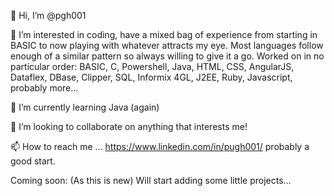 👋 Hi, I’m @pgh001

👀 I’m interested in coding, have a mixed bag of experience from starting in BASIC to now playing with whatever attracts my eye. 
Most languages follow enough of a similar pattern so always willing to give it a go. 
Worked on in no particular order: BASIC, C, Powershell, Java, HTML, CSS, AngularJS, Dataflex, DBase, Clipper, SQL, Informix 4GL, J2EE, Ruby, Javascript, probably more...

🌱 I’m currently learning Java (again)

💞️ I’m looking to collaborate on anything that interests me!

📫 How to reach me ... https://www.linkedin.com/in/pugh001/ probably a good start.

Coming soon: (As this is new) Will start adding some little projects...

<!---
pgh001/pgh001 is a ✨ special ✨ repository because its `README.md` (this file) appears on your GitHub profile.
You can click the Preview link to take a look at your changes.
--->
